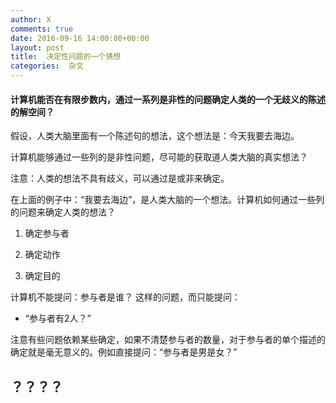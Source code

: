 ```yaml
---
author: X
comments: true
date: 2016-09-16 14:00:00+00:00
layout: post
title:  决定性问题的一个猜想
categories:  杂文
---
```


#### 计算机能否在有限步数内，通过一系列是非性的问题确定人类的一个无歧义的陈述的解空间？  


假设，人类大脑里面有一个陈述句的想法，这个想法是：今天我要去海边。  


计算机能够通过一些列的是非性问题，尽可能的获取道人类大脑的真实想法？  


注意：人类的想法不具有歧义，可以通过是或非来确定。  


在上面的例子中：“我要去海边”，是人类大脑的一个想法。计算机如何通过一些列的问题来确定人类的想法？  


1. 确定参与者  


2. 确定动作  


3. 确定目的  


计算机不能提问：参与者是谁？ 这样的问题，而只能提问：  


- “参与者有2人？”

注意有些问题依赖某些确定，如果不清楚参与者的数量，对于参与者的单个描述的确定就是毫无意义的。例如直接提问：“参与者是男是女？”  


？？？？  
----
